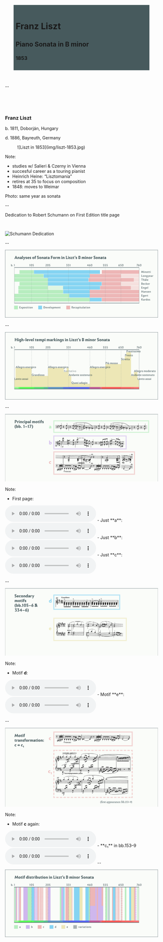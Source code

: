 <!-- .slide: data-background="/img/liszt-manuscript-page.png" -->
<div style="background: rgba(51, 73, 76,0.9);
            padding: 1em 0.5em;
            margin: 0 2em;">
  <h1>Franz Liszt</h1>
  <h2>Piano Sonata in B minor</h2>
  <h3>1853</h3>
</div>

&nbsp;

--
<!-- .slide: class="image-right" -->
<div>

&nbsp;

&nbsp;

### Franz Liszt

b. 1811, Doborján, Hungary

d. 1886, Bayreuth, Germany
</div>
<figure>
![Liszt in 1853](img/liszt-1853.jpg)
</figure>

Note:
- studies w/ Salieri & Czerny in Vienna
- succesful career as a touring pianist
- Heinrich Heine: “Lisztomania”
- retires at 35 to focus on composition
- 1848: moves to Weimar

Photo: same year as sonata

--

Dedication to Robert Schumann on First Edition title page

&nbsp;

![Schumann Dedication](img/liszt-first-edition-dedication.png)
<!-- .element: style="border: none; background: transparent; box-shadow: none; width: 85%;" -->

--

![Analyses of Sonata Form in Liszt’s B minor Sonata](img/liszt-sonata-form-analyses.png)

--

![High-level tempi markings in Liszt’s B minor Sonata](img/liszt-tempi.png)

--

![Principal motifs (bb. 1–17)](img/liszt-motifs-1.png)

Note:
- First page:
<audio controls>
  <source src="../../audio/liszt-opening-motifs-bb-1-17.mp3" type="audio/ogg">
  <source src="../../audio/liszt-opening-motifs-bb-1-17.ogg" type="audio/mpeg">
  Sorry, old browser, no audio for you.
</audio>
- Just **a**:
<audio controls>
  <source src="../../audio/liszt-opening-motifs-bb-1-17.mp3#t=,33.134" type="audio/ogg">
  <source src="../../audio/liszt-opening-motifs-bb-1-17.ogg#t=,33.134" type="audio/mpeg">
  Sorry, old browser, no audio for you.
</audio>
- Just **b**:
<audio controls>
  <source src="../../audio/liszt-opening-motifs-bb-1-17.mp3#t=33.545,43.5" type="audio/ogg">
  <source src="../../audio/liszt-opening-motifs-bb-1-17.ogg#t=33.545,43.5" type="audio/mpeg">
  Sorry, old browser, no audio for you.
</audio>
- Just **c**:
<audio controls>
  <source src="../../audio/liszt-opening-motifs-bb-1-17.mp3#t=43.731" type="audio/ogg">
  <source src="../../audio/liszt-opening-motifs-bb-1-17.ogg#t=43.731" type="audio/mpeg">
  Sorry, old browser, no audio for you.
</audio>

--

![Secondary motifs (bb. 105–6 & 334–6)](img/liszt-motifs-2.png)

Note:
- Motif **d**:
<audio controls>
  <source src="../../audio/liszt-motif-d-bb-105-110.mp3" type="audio/ogg">
  <source src="../../audio/liszt-motif-d-bb-105-110.ogg" type="audio/mpeg">
  Sorry, old browser, no audio for you.
</audio>
- Motif **e**:
<audio controls>
  <source src="../../audio/liszt-motif-e-bb-334-338.mp3" type="audio/ogg">
  <source src="../../audio/liszt-motif-e-bb-334-338.ogg" type="audio/mpeg">
  Sorry, old browser, no audio for you.
</audio>

--

![Motif transformation: c to c1](img/liszt-motifs-3.png)

Note:
- Motif **c** again:
<audio controls>
  <source src="../../audio/liszt-opening-motifs-bb-1-17.mp3#t=43.731" type="audio/ogg">
  <source src="../../audio/liszt-opening-motifs-bb-1-17.ogg#t=43.731" type="audio/mpeg">
  Sorry, old browser, no audio for you.
</audio>
- **c₁** in bb.153–9
<audio controls>
  <source src="../../audio/liszt-motif-c1-bb-153-159.mp3" type="audio/ogg">
  <source src="../../audio/liszt-motif-c1-bb-153-159.ogg" type="audio/mpeg">
  Sorry, old browser, no audio for you.
</audio>
--

![Motif distribution in Liszt’s B minor Sonata](img/liszt-motif-map.png)
